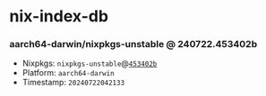 # nix-index-db
### aarch64-darwin/nixpkgs-unstable @ 240722.453402b
- Nixpkgs: `nixpkgs-unstable`@[`453402b`](https://github.com/NixOS/nixpkgs/commit/453402b94f39f968a7c27df28e060f69e4a50c3b)
- Platform: `aarch64-darwin`
- Timestamp: `20240722042133`
